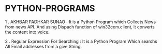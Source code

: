 # PYTHON-PROGRAMS
 
 1 . AKHBAR PADHKAR SUNAO : It is a Python Program which Collects News from news API. And using Dispach function of win32com.client, It converts the content into voice.
 
 2 . Regular Expression For Searching : It is a Python Program Which searchs All Email addresses from a give String.
